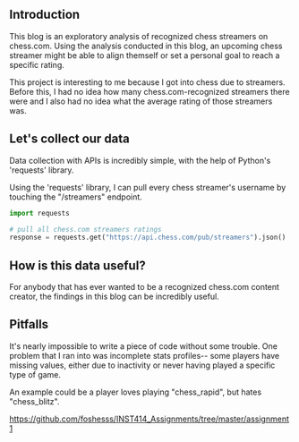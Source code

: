 ## Introduction
This blog is an exploratory analysis of recognized chess streamers on chess.com. Using the analysis conducted in this blog, an upcoming chess streamer might be able to align themself or set a personal goal to reach a specific rating.

This project is interesting to me because I got into chess due to streamers. Before this, I had no idea how many chess.com-recognized streamers there were and I also had no idea what the average rating of those streamers was.

## Let's collect our data
Data collection with APIs is incredibly simple, with the help of Python's 'requests' library.


Using the 'requests' library, I can pull every chess streamer's username by touching the "/streamers" endpoint.

```py
import requests

# pull all chess.com streamers ratings
response = requests.get("https://api.chess.com/pub/streamers").json()
```


## How is this data useful?
For anybody that has ever wanted to be a recognized chess.com content creator, the findings in this blog can be incredibly useful.

## Pitfalls
It's nearly impossible to write a piece of code without some trouble. One problem that I ran into was incomplete stats profiles-- some players have missing values, either due to inactivity or never having played a specific type of game. 

An example could be a player loves playing "chess_rapid", but hates "chess_blitz". 



https://github.com/foshesss/INST414_Assignments/tree/master/assignment1

